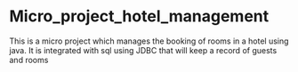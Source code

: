 # Micro_project_hotel_management
This is a micro project which manages the booking of rooms in a hotel using java. It is integrated with sql using JDBC that will keep a record of guests and rooms
